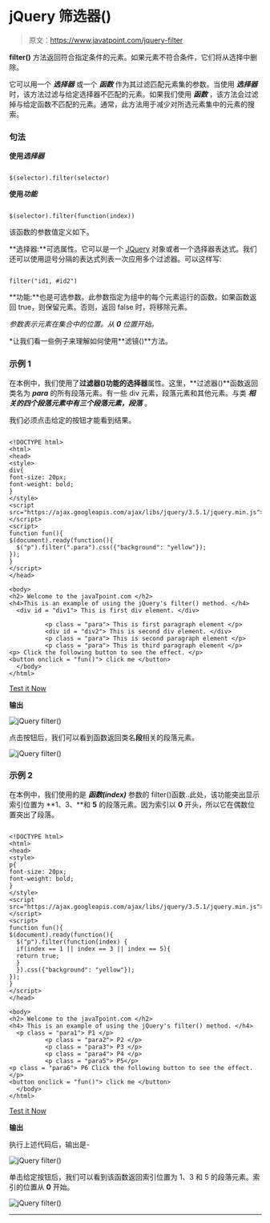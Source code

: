 # jQuery 筛选器()

> 原文：<https://www.javatpoint.com/jquery-filter>

**filter()** 方法返回符合指定条件的元素。如果元素不符合条件，它们将从选择中删除。

它可以用一个 ***选择器*** 或一个 ***函数*** 作为其过滤匹配元素集的参数。当使用 ***选择器*** 时，该方法过滤与给定选择器不匹配的元素。如果我们使用 ***函数*** ，该方法会过滤掉与给定函数不匹配的元素。通常，此方法用于减少对所选元素集中的元素的搜索。

### 句法

**使用*选择器***

```

$(selector).filter(selector)

```

**使用*功能***

```

$(selector).filter(function(index))

```

该函数的参数值定义如下。

**选择器:**可选属性。它可以是一个 [JQuery](https://www.javatpoint.com/jquery-tutorial) 对象或者一个选择器表达式。我们还可以使用逗号分隔的表达式列表一次应用多个过滤器。可以这样写:

```

filter("id1, #id2")

```

**功能:**也是可选参数。此参数指定为组中的每个元素运行的函数。如果函数返回 true，则保留元素。否则，返回 false 时，将移除元素。

*参数表示元素在集合中的位置。从 **0** 位置开始。*

 *让我们看一些例子来理解如何使用**滤镜()**方法。

### 示例 1

在本例中，我们使用了**过滤器()**功能的**选择器**属性。这里，**过滤器()**函数返回类名为 ***para*** 的所有段落元素。有一些 div 元素，段落元素和其他元素。与类 ***相关的四个段落元素中有三个段落元素，段落*** 。

我们必须点击给定的按钮才能看到结果。

```

<!DOCTYPE html>
<html>
<head>
<style>
div{
font-size: 20px;
font-weight: bold;
}
</style>
<script src="https://ajax.googleapis.com/ajax/libs/jquery/3.5.1/jquery.min.js"></script>
<script>
function fun(){
$(document).ready(function(){
  $("p").filter(".para").css({"background": "yellow"});
});
}
</script>
</head>

<body> 
<h2> Welcome to the javaTpoint.com </h2>   
<h4>This is an example of using the jQuery's filter() method. </h4>
  <div id = "div1"> This is first div element. </div>

          <p class = "para"> This is first paragraph element </p>
		  <div id = "div2"> This is second div element. </div>
		  <p class = "para"> This is second paragraph element </p>
		  <p class = "para"> This is third paragraph element </p>
<p> Click the following button to see the effect. </p>
<button onclick = "fun()"> click me </button>
  </body>
</html>

```

[Test it Now](https://www.javatpoint.com/oprweb/test.jsp?filename=jquery-filter1)

**输出**

![jQuery filter()](img/0c04c7b5f01e186bf91f15a31670b490.png)

点击按钮后，我们可以看到函数返回类名**段**相关的段落元素。

![jQuery filter()](img/6f2402d001b2e1084b80412ea33feeae.png)

### 示例 2

在本例中，我们使用的是 ***函数(index)*** 参数的 filter()函数..此处，该功能突出显示索引位置为 **1、3、**和 **5** 的段落元素。因为索引以 **0** 开头，所以它在偶数位置突出了段落。

```

<!DOCTYPE html>
<html>
<head>
<style>
p{
font-size: 20px;
font-weight: bold;
}
</style>
<script src="https://ajax.googleapis.com/ajax/libs/jquery/3.5.1/jquery.min.js"></script>
<script>
function fun(){
$(document).ready(function(){
  $("p").filter(function(index) {
  if(index == 1 || index == 3 || index == 5){
  return true;
  }
  }).css({"background": "yellow"});
});
}
</script>
</head>

<body> 
<h2> Welcome to the javaTpoint.com </h2>   
<h4> This is an example of using the jQuery's filter() method. </h4>
  <p class = "para1"> P1 </p>
          <p class = "para2"> P2 </p>
		  <p class = "para3"> P3 </p>
		  <p class = "para4"> P4 </p>
		  <p class = "para5"> P5</p>
<p class = "para6"> P6 Click the following button to see the effect. </p>
<button onclick = "fun()"> click me </button>
  </body>
</html>

```

[Test it Now](https://www.javatpoint.com/oprweb/test.jsp?filename=jquery-filter2)

**输出**

执行上述代码后，输出是-

![jQuery filter()](img/96dfe8bc3c7219a207d3dd4c66efe3d5.png)

单击给定按钮后，我们可以看到该函数返回索引位置为 1、3 和 5 的段落元素。索引的位置从 **0** 开始。

![jQuery filter()](img/940248c2311b99be529f5dde703446bb.png)

* * **